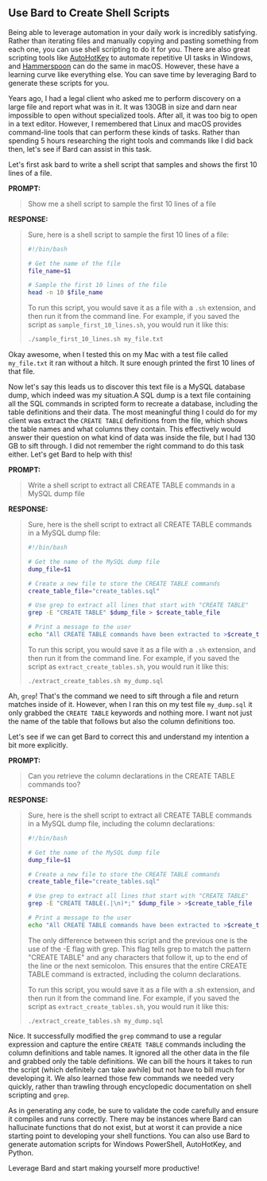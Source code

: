 ## Use Bard to Create Shell Scripts

Being able to leverage automation in your daily work is incredibly satisfying. Rather than iterating files and manually copying and pasting something from each one, you can use shell scripting to do it for you. There are also great scripting tools like [AutoHotKey](https://www.autohotkey.com) to automate repetitive UI tasks in Windows, and [Hammerspoon](https://www.hammerspoon.org) can do the same in macOS. However, these have a learning curve like everything else. You can save time by leveraging Bard to generate these scripts for you. 

Years ago, I had a legal client who asked me to perform discovery on a large file and report what was in it. It was 130GB in size and darn near impossible to open without specialized tools. After all, it was too big to open in a text editor. However, I remembered that Linux and macOS provides command-line tools that can perform these kinds of tasks. Rather than spending 5 hours researching the right tools and commands like I did back then, let's see if Bard can assist in this task. 

Let's first ask bard to write a shell script that samples and shows the first 10 lines of a file. 


**PROMPT:**

>Show me a shell script to sample the first 10 lines of a file


**RESPONSE:**

>Sure, here is a shell script to sample the first 10 lines of a file:
>```sh 
>#!/bin/bash
>
># Get the name of the file
>file_name=$1
>
># Sample the first 10 lines of the file
>head -n 10 $file_name
>```
>To run this script, you would save it as a file with a `.sh` extension, and then run it from the command line. For example, if you saved the script as `sample_first_10_lines.sh`, you would run it like this:
>```sh
>./sample_first_10_lines.sh my_file.txt
>```

Okay awesome, when I tested this on my Mac with a test file called `my_file.txt` it ran without a hitch. It sure enough printed the first 10 lines of that file. 

Now let's say this leads us to discover this text file is a MySQL database dump, which indeed was my situation.A SQL dump is a text file containing all the SQL commands in scripted form to recreate a database, including the table definitions and their data. The most meaningful thing I could do for my client was extract the `CREATE TABLE` definitions from the file, which shows the table names and what columns they contain. This effectively would answer their question on what kind of data was inside the file, but I had 130 GB to sift through. I did not remember the right command to do this task either. Let's get Bard to help with this! 

**PROMPT:**

>Write a shell script to extract all CREATE TABLE commands in a MySQL dump file


**RESPONSE:**

>Sure, here is the shell script to extract all CREATE TABLE commands in a MySQL dump file:
>```sh
>#!/bin/bash
>
># Get the name of the MySQL dump file
>dump_file=$1
>
># Create a new file to store the CREATE TABLE commands
>create_table_file="create_tables.sql"
>
># Use grep to extract all lines that start with "CREATE TABLE"
>grep -E "CREATE TABLE" $dump_file > $create_table_file
>
># Print a message to the user
>echo "All CREATE TABLE commands have been extracted to >$create_table_file"
>```
>To run this script, you would save it as a file with a `.sh` extension, and then run it from the command line. For example, if you saved the script as `extract_create_tables.sh`, you would run it like this:
>```
>./extract_create_tables.sh my_dump.sql
>```

Ah, `grep`! That's the command we need to sift through a file and return matches inside of it. However, when I ran this on my test file `my_dump.sql` it only grabbed the `CREATE TABLE` keywords and nothing more. I want not just the name of the table that follows but also the column definitions too. 

Let's see if we can get Bard to correct this and understand my intention a bit more explicitly. 

**PROMPT:**

>Can you retrieve the column declarations in the CREATE TABLE commands too? 

**RESPONSE:**
>Sure, here is the shell script to extract all CREATE TABLE commands in a MySQL dump file, including the column declarations:
>```sh
>#!/bin/bash
>
># Get the name of the MySQL dump file
>dump_file=$1
>
># Create a new file to store the CREATE TABLE commands
>create_table_file="create_tables.sql"
>
># Use grep to extract all lines that start with "CREATE TABLE"
>grep -E "CREATE TABLE(.|\n)*;" $dump_file > >$create_table_file
>
># Print a message to the user
>echo "All CREATE TABLE commands have been extracted to >$create_table_file"
>```
>The only difference between this script and the previous one is the use of the -E flag with grep. This flag tells grep to match the pattern "CREATE TABLE" and any characters that follow it, up to the end of the line or the next semicolon. This ensures that the entire CREATE TABLE command is extracted, including the column declarations.
>
>To run this script, you would save it as a file with a .sh extension, and then run it from the command line. For example, if you saved the script as `extract_create_tables.sh`, you would run it like this:
>```
>./extract_create_tables.sh my_dump.sql
>```

Nice. It successfully modified the `grep` command to use a regular expression and capture the entire `CREATE TABLE` commands including the column definitions and table names. It ignored all the other data in the file and grabbed only the table definitions. We can bill  the hours it takes to run the script (which definitely can take awhile) but not have to bill much for developing it. We also learned those few commands we needed very quickly, rather than trawling through encyclopedic documentation on shell scripting and `grep`. 

As in generating any code, be sure to validate the code carefully and ensure it compiles and runs correctly. There may be instances where Bard can hallucinate functions that do not exist, but at worst it can provide a nice starting point to developing your shell functions. You can also use Bard to generate automation scripts for Windows PowerShell, AutoHotKey, and Python. 

Leverage Bard and start making yourself more productive!
